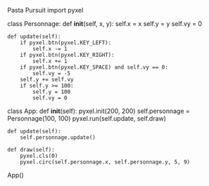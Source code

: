 Pasta Pursuit
import pyxel

class Personnage:
    def __init__(self, x, y):
        self.x = x
        self.y = y
        self.vy = 0

    def update(self):
        if pyxel.btn(pyxel.KEY_LEFT):
            self.x -= 1
        if pyxel.btn(pyxel.KEY_RIGHT):
            self.x += 1
        if pyxel.btn(pyxel.KEY_SPACE) and self.vy == 0:
            self.vy = -5
        self.y += self.vy
        if self.y >= 100:
            self.y = 100
            self.vy = 0

class App:
    def __init__(self):
        pyxel.init(200, 200)
        self.personnage = Personnage(100, 100)
        pyxel.run(self.update, self.draw)

    def update(self):
        self.personnage.update()

    def draw(self):
        pyxel.cls(0)
        pyxel.circ(self.personnage.x, self.personnage.y, 5, 9)

App()
